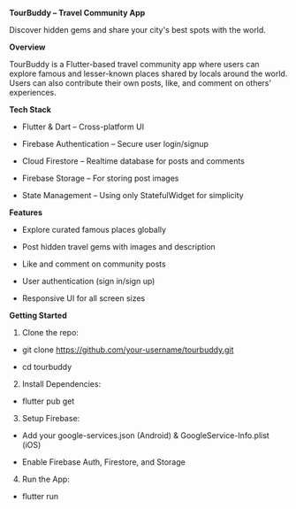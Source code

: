 **TourBuddy – Travel Community App**

Discover hidden gems and share your city's best spots with the world.

**Overview**

TourBuddy is a Flutter-based travel community app where users can explore famous and lesser-known places shared by locals around the world. Users can also contribute their own posts, like, and comment on others’ experiences.

**Tech Stack**

- Flutter & Dart – Cross-platform UI

- Firebase Authentication – Secure user login/signup

- Cloud Firestore – Realtime database for posts and comments

- Firebase Storage – For storing post images

- State Management – Using only StatefulWidget for simplicity

**Features**

- Explore curated famous places globally

- Post hidden travel gems with images and description

- Like and comment on community posts

- User authentication (sign in/sign up)

- Responsive UI for all screen sizes

**Getting Started**

1) Clone the repo:
  - git clone https://github.com/your-username/tourbuddy.git 

  - cd tourbuddy

2) Install Dependencies:
  - flutter pub get

3) Setup Firebase:
  - Add your google-services.json (Android) & GoogleService-Info.plist (iOS)

  - Enable Firebase Auth, Firestore, and Storage

4) Run the App:
- flutter run
